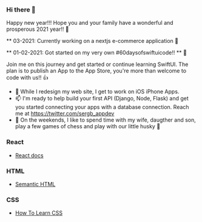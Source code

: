 ### Hi there 👋

Happy new year!!! Hope you and your family have a wonderful and prosperous 2021 year!! 🙌

** 03-2021: Currently working on a nextjs e-commerce application 📐

** 01-02-2021: Got started on my very own #60daysofswiftuicode!! ** 🚀

Join me on this journey and get started or continue learning SwiftUI. The plan is to publish an App to the App Store, you're more than welcome to code with us!! 👍

- 🌱 While I redesign my web site, I get to work on iOS iPhone Apps.
- 📫 I'm ready to help build your first API (Django, Node, Flask) and get you started connecting your apps with a database connection. Reach me at https://twitter.com/sergb_appdev
- 💬 On the weekends, I like to spend time with my wife, daugther and son, play a few games of chess and play with our little husky 🐾

### React

- [React docs](https://reactjs.org/docs/getting-started.html)

### HTML

- [Semantic HTML](https://internetingishard.com/html-and-css/semantic-html/)

### CSS

- [How To Learn CSS](https://www.smashingmagazine.com/2019/01/how-to-learn-css/)

<!--
**sdbeng/sdbeng** is a ✨ _special_ ✨ repository because its `README.md` (this file) appears on your GitHub profile.

Here are some ideas to get you started:

- 🔭 I’m currently working on ...
- 🌱 I’m currently learning ...
- 👯 I’m looking to collaborate on ...
- 🤔 I’m looking for help with ...
- 💬 Ask me about ...
- 📫 How to reach me: ...
- 😄 Pronouns: ...
- ⚡ Fun fact: ...
-->


